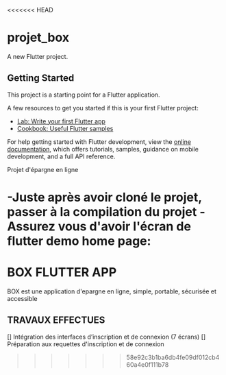 <<<<<<< HEAD
# projet_box

A new Flutter project.

## Getting Started

This project is a starting point for a Flutter application.

A few resources to get you started if this is your first Flutter project:

- [Lab: Write your first Flutter app](https://docs.flutter.dev/get-started/codelab)
- [Cookbook: Useful Flutter samples](https://docs.flutter.dev/cookbook)

For help getting started with Flutter development, view the
[online documentation](https://docs.flutter.dev/), which offers tutorials,
samples, guidance on mobile development, and a full API reference.

Projet d'épargne en ligne 

-Juste après avoir cloné le projet, passer à la compilation du projet
-Assurez vous d'avoir l'écran de flutter demo home page:
=======
# BOX FLUTTER APP

BOX est une application d'epargne en ligne, simple, portable, sécurisée et accessible

## TRAVAUX EFFECTUES

[] Intégration des interfaces d’inscription et de connexion (7 écrans)
[] Préparation aux requettes d'inscription et de connexion

>>>>>>> 58e92c3b1ba6db4fe09df012cb460a4e0f111b78
